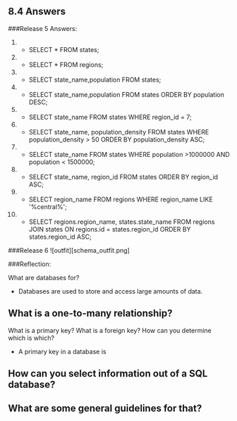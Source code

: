 ## 8.4 Answers

###Release 5 Answers:

1.  - SELECT * FROM states;

2.  - SELECT * FROM regions;

3.  - SELECT state_name,population FROM states;

4.  - SELECT state_name,population FROM states ORDER BY population DESC;

5.  - SELECT state_name FROM states WHERE region_id = 7;

6.  - SELECT state_name, population_density FROM states WHERE population_density > 50 ORDER BY population_density ASC;

7.  - SELECT state_name FROM states WHERE population >1000000 AND population < 1500000;

8.  - SELECT state_name, region_id FROM states ORDER BY region_id ASC;

9.  - SELECT region_name FROM regions WHERE region_name LIKE '%central%';

10. - SELECT regions.region_name, states.state_name FROM regions JOIN states ON regions.id = states.region_id ORDER BY states.region_id ASC;

###Release 6
![outfit][schema_outfit.png]

###Reflection:

What are databases for?
  - Databases are used to store and access large amounts of data.

What is a one-to-many relationship?
  -

What is a primary key? What is a foreign key? How can you determine which is which?
  -  A primary key in a database is

How can you select information out of a SQL database?
  -

What are some general guidelines for that?
  -